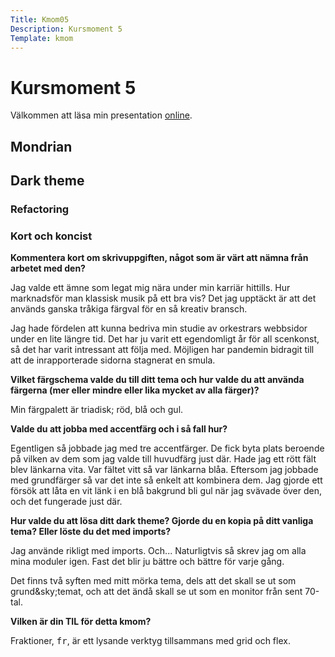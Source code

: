 ```yaml
---
Title: Kmom05
Description: Kursmoment 5
Template: kmom
---
```

# Kursmoment 5

Välkommen att läsa min presentation [online][1].

## Mondrian



## Dark theme


### Refactoring



### Kort och koncist

__Kommentera kort om skrivuppgiften, något som är värt att nämna från arbetet med den?__

Jag valde ett ämne som legat mig nära under min karriär hittills. Hur
marknadsför man klassisk musik på ett bra vis? Det jag upptäckt är att det
används ganska tråkiga färgval för en så kreativ bransch.

Jag hade fördelen att kunna bedriva min studie av orkestrars webbsidor under en
lite längre tid. Det har ju varit ett egendomligt år för all scenkonst, så det
har varit intressant att följa med. Möjligen har pandemin
bidragit till att de inrapporterade sidorna stagnerat en smula.

__Vilket färgschema valde du till ditt tema och hur valde du att använda
färgerna (mer eller mindre eller lika mycket av alla färger)?__

Min färgpalett är triadisk; röd, blå och gul.

__Valde du att jobba med accentfärg och i så fall hur?__

Egentligen så jobbade jag med tre accentfärger. De fick byta plats beroende på
vilken av dem som jag valde till huvudfärg just där. Hade jag ett rött fält
blev länkarna vita. Var fältet vitt så var länkarna blåa. Eftersom jag jobbade
med grundfärger så var det inte så enkelt att kombinera dem. Jag gjorde ett
försök att låta en vit länk i en blå bakgrund bli gul när jag svävade över den,
och det fungerade just där.

__Hur valde du att lösa ditt dark theme? Gjorde du en kopia på ditt vanliga tema? Eller löste du det med imports?__

Jag använde rikligt med imports. Och... Naturligtvis så skrev jag om alla mina
moduler igen. Fast det blir ju bättre och bättre för varje gång.

Det finns två syften med mitt mörka tema, dels att det skall se ut som
grund&sky;temat, och att det ändå skall se ut som en monitor från sent 70-tal.

__Vilken är din TIL för detta kmom?__

Fraktioner, <samp>fr</samp>, är ett lysande verktyg tillsammans med grid och flex.

[1]: http://www.student.bth.se/~olai19/dbwebb-kurser/design/me/portfolio/report/kmom05
